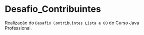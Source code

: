 # Desafio_Contribuintes
Realização do ``Desafio Contribuintes Lista e OO`` do Curso Java Professional.
